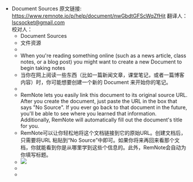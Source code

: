 - Document Sources
原文链接: https://www.remnote.io/p/help/document/nwGbdtGFScWqZfHjt
翻译人：lscsocket@gmail.com  
校对人：
    - Document Sources
    - 文件资源
    - 
    - When you're reading something online (such as a news article, class notes, or a blog post) you might want to create a new  Document to begin taking notes
    - 当你在网上阅读一些东西（比如一篇新闻文章，课堂笔记，或者一篇博客内容）时，你可能想要创建一个新的 Document 来开始你的笔记。
    - 
    - RemNote lets you easily link this document to its original source URL. After you create the document, just paste the URL in the box that says "No Source". If you ever go back to that document in the future, you'll be able to see where you learned that information. Additionally,  RemNote will automatically fill out the document's title for you.
    - RemNote可以让你轻松地将这个文档链接到它的原始URL。创建文档后，只需要将URL 粘贴到“No Source”中即可。如果你将来再回来看那个文档，你就能看到你是从哪里学到这些个信息的。此外，RemNote会自动为你填写标题。
    - ![](https://i.imgur.com/Nz17tmT.gif)
    - 
    - 
